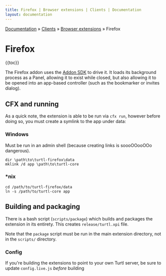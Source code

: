 ```yaml
---
title: Firefox | Browser extensions | Clients | Documentation
layout: documentation
---
```


<div class="breadcrumb">
    <a href="/docs">Documentation</a> &raquo;
    <a href="/docs/clients/index">Clients</a> &raquo;
    <a href="/docs/clients/extensions/index">Browser extensions</a> &raquo;
    Firefox
</div>

# Firefox
{{toc}}

The Firefox addon uses the [Addon SDK](https://addons.mozilla.org/en-US/developers/docs/sdk/latest/)
to drive it. It loads its background process as a Panel, allowing it to exist
while closed, but also allowing it to be opened into an app-based controller
(such as the bookmarker or invites dialog).

## CFX and running
As a quick note, the extension is able to be run via `cfx run`, however before
doing so, you must create a symlink to the app under data:

### Windows
Must be run in an admin shell (because creating links is soooOOooOOo dangerous).
```
dir \path\to\turtl-firefox\data
mklink /d app \path\to\turtl-core
```

### \*nix
```
cd /path/to/turtl-firefox/data
ln -s /path/to/turtl-core app
```

## Building and packaging
There is a bash script (`scripts/package`) which builds and packages the
extension in its entirety. This creates `release/turtl.xpi` file.

Note that the `package` script must be run in the main extension directory, not
in the `scripts/` directory.

### Config
If you're building the extensions to point to your own Turtl server, be sure to
update `config.live.js` *before* building

